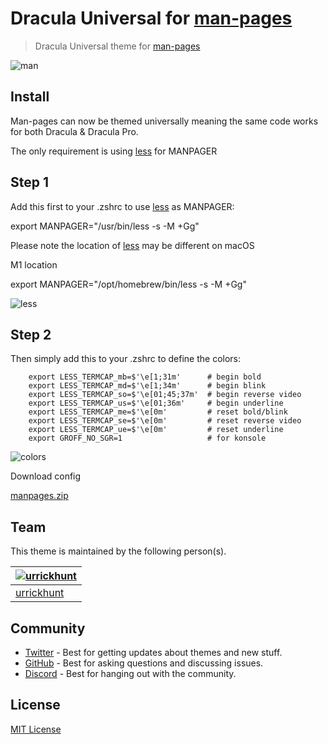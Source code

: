 # Dracula Universal for [man-pages](https://man7.org/linux/man-pages/man1/man.1.html)

> Dracula Universal theme for [man-pages](https://man7.org/linux/man-pages/man1/man.1.html)

![man](https://user-images.githubusercontent.com/96319944/232594745-3ad2644c-682e-4ea9-82e6-dbf91028f78b.png)


## Install

Man-pages can now be themed universally meaning the same code works for both Dracula & Dracula Pro.

The only requirement is using [less](https://man7.org/linux/man-pages/man1/less.1.html) for MANPAGER

## Step 1

Add this first to your .zshrc to use [less](https://man7.org/linux/man-pages/man1/less.1.html) as MANPAGER:

  export MANPAGER="/usr/bin/less -s -M +Gg"


Please note the location of [less](https://man7.org/linux/man-pages/man1/less.1.html) may be different on macOS

M1 location

  export MANPAGER="/opt/homebrew/bin/less -s -M +Gg"

![less](https://user-images.githubusercontent.com/96319944/232594938-f9357c93-1f2b-4f1d-aee4-b9511b4b1227.png)

## Step 2

Then simply add this to your .zshrc to define the colors:

        export LESS_TERMCAP_mb=$'\e[1;31m'      # begin bold
        export LESS_TERMCAP_md=$'\e[1;34m'      # begin blink
        export LESS_TERMCAP_so=$'\e[01;45;37m'  # begin reverse video
        export LESS_TERMCAP_us=$'\e[01;36m'     # begin underline
        export LESS_TERMCAP_me=$'\e[0m'         # reset bold/blink
        export LESS_TERMCAP_se=$'\e[0m'         # reset reverse video
        export LESS_TERMCAP_ue=$'\e[0m'         # reset underline
        export GROFF_NO_SGR=1                   # for konsole                      

![colors](https://user-images.githubusercontent.com/96319944/232595015-053d22a3-dae8-43f8-8f1d-b4cd23d75fa2.png)

Download config

[manpages.zip](https://github.com/urrickhunt/Dracula-universal-for-manpages/files/11251263/manpages.zip)


## Team

This theme is maintained by the following person(s).

| [![urrickhunt](https://github.com/urrickhunt.png?size=100)](https://github.com/urrickhunt) |
| ---------------------------------------------------------------------------------------- |
| [urrickhunt](https://github.com/urrickhunt)                                               |

## Community

- [Twitter](https://twitter.com/draculatheme) - Best for getting updates about themes and new stuff.
- [GitHub](https://github.com/dracula/dracula-theme/discussions) - Best for asking questions and discussing issues.
- [Discord](https://draculatheme.com/discord-invite) - Best for hanging out with the community.

## License

[MIT License](./LICENSE)
